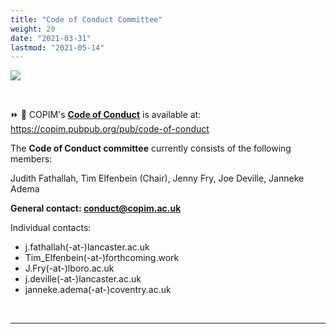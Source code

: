 ```yaml
---
title: "Code of Conduct Committee"
weight: 20
date: "2021-03-31"
lastmod: "2021-05-14"
---
```


![](/images/direct-democracy-colour-cropped.jpg)


  &nbsp;  


⏩ 🔗 COPIM's **[Code of Conduct](https://copim.pubpub.org/pub/code-of-conduct)** is available at: https://copim.pubpub.org/pub/code-of-conduct  



The **Code of Conduct committee** currently consists of the following members:

Judith Fathallah, Tim Elfenbein (Chair), Jenny Fry, Joe Deville, Janneke Adema

**General contact: [conduct@copim.ac.uk](mailto:conduct@copim.ac.uk)**

Individual contacts:  

* j.fathallah(-at-)lancaster.ac.uk  
* Tim_Elfenbein(-at-)forthcoming.work  
* J.Fry(-at-)lboro.ac.uk  
* j.deville(-at-)lancaster.ac.uk  
* janneke.adema(-at-)coventry.ac.uk

&nbsp;  

---


  &nbsp;
